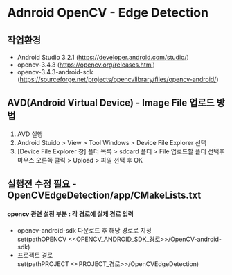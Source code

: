 # Adnroid OpenCV - Edge Detection




## 작업환경
- Android Studio 3.2.1 (https://developer.android.com/studio/)
- opencv-3.4.3 (https://opencv.org/releases.html)
- opencv-3.4.3-android-sdk (https://sourceforge.net/projects/opencvlibrary/files/opencv-android/)

## AVD(Android Virtual Device) - Image File 업로드 방법
1. AVD 실행
2. Android Stuido > View > Tool Windows > Device File Explorer 선택
3. [Device File Explorer 창] 폴더 목록 > sdcard 폴더 > File 업로드할 폴더 선택후 마우스 오른쪽 클릭 > Upload > 파일 선택 후 OK


## 실행전 수정 필요 - OpenCVEdgeDetection/app/CMakeLists.txt
#### opencv 관련 설정 부분 : 각 경로에 실제 경로 입력 <br/>
- opencv-android-sdk 다운로드 후 해당 경로로 지정 <br/>
set(pathOPENCV <<OPENCV_ANDROID_SDK_경로>>/OpenCV-android-sdk)  
- 프로젝트 경로 <br/>
set(pathPROJECT <<PROJECT_경로>>/OpenCVEdgeDetection)

